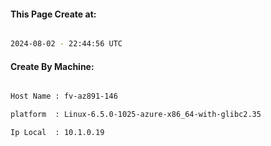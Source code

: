 
   
#### This Page Create at:

```bash

2024-08-02 - 22:44:56 UTC

```

#### Create By Machine:

```bash

Host Name : fv-az891-146

platform  : Linux-6.5.0-1025-azure-x86_64-with-glibc2.35

Ip Local  : 10.1.0.19

```

